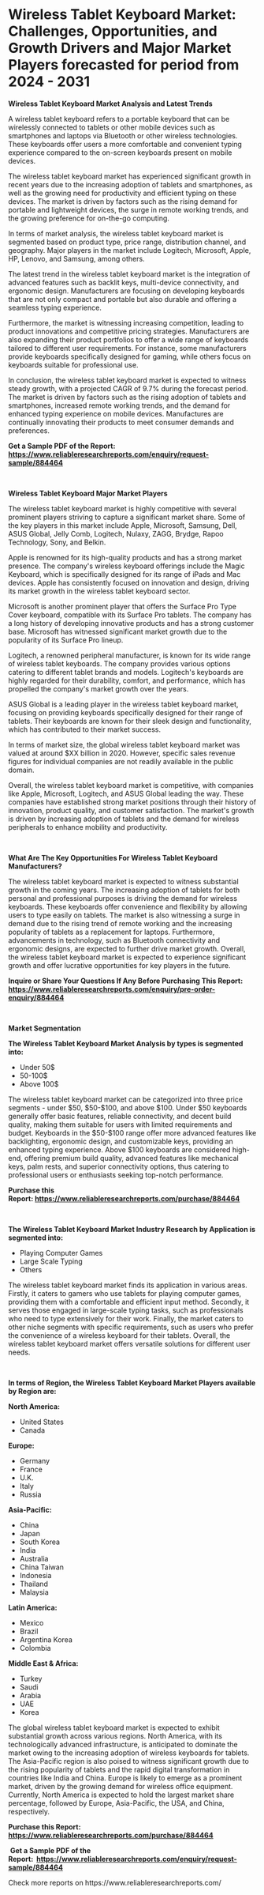 <p><h1>Wireless Tablet Keyboard Market: Challenges, Opportunities, and Growth Drivers and Major Market Players forecasted for period from 2024 - 2031</h1></p><p><strong>Wireless Tablet Keyboard Market Analysis and Latest Trends</strong></p>
<p><p>A wireless tablet keyboard refers to a portable keyboard that can be wirelessly connected to tablets or other mobile devices such as smartphones and laptops via Bluetooth or other wireless technologies. These keyboards offer users a more comfortable and convenient typing experience compared to the on-screen keyboards present on mobile devices.</p><p>The wireless tablet keyboard market has experienced significant growth in recent years due to the increasing adoption of tablets and smartphones, as well as the growing need for productivity and efficient typing on these devices. The market is driven by factors such as the rising demand for portable and lightweight devices, the surge in remote working trends, and the growing preference for on-the-go computing.</p><p>In terms of market analysis, the wireless tablet keyboard market is segmented based on product type, price range, distribution channel, and geography. Major players in the market include Logitech, Microsoft, Apple, HP, Lenovo, and Samsung, among others.</p><p>The latest trend in the wireless tablet keyboard market is the integration of advanced features such as backlit keys, multi-device connectivity, and ergonomic design. Manufacturers are focusing on developing keyboards that are not only compact and portable but also durable and offering a seamless typing experience.</p><p>Furthermore, the market is witnessing increasing competition, leading to product innovations and competitive pricing strategies. Manufacturers are also expanding their product portfolios to offer a wide range of keyboards tailored to different user requirements. For instance, some manufacturers provide keyboards specifically designed for gaming, while others focus on keyboards suitable for professional use.</p><p>In conclusion, the wireless tablet keyboard market is expected to witness steady growth, with a projected CAGR of 9.7% during the forecast period. The market is driven by factors such as the rising adoption of tablets and smartphones, increased remote working trends, and the demand for enhanced typing experience on mobile devices. Manufactures are continually innovating their products to meet consumer demands and preferences.</p></p>
<p><strong>Get a Sample PDF of the Report:&nbsp; <a href="https://www.reliableresearchreports.com/enquiry/request-sample/884464">https://www.reliableresearchreports.com/enquiry/request-sample/884464</a></strong></p>
<p>&nbsp;</p>
<p><strong>Wireless Tablet Keyboard Major Market Players</strong></p>
<p><p>The wireless tablet keyboard market is highly competitive with several prominent players striving to capture a significant market share. Some of the key players in this market include Apple, Microsoft, Samsung, Dell, ASUS Global, Jelly Comb, Logitech, Nulaxy, ZAGG, Brydge, Rapoo Technology, Sony, and Belkin. </p><p>Apple is renowned for its high-quality products and has a strong market presence. The company's wireless keyboard offerings include the Magic Keyboard, which is specifically designed for its range of iPads and Mac devices. Apple has consistently focused on innovation and design, driving its market growth in the wireless tablet keyboard sector.</p><p>Microsoft is another prominent player that offers the Surface Pro Type Cover keyboard, compatible with its Surface Pro tablets. The company has a long history of developing innovative products and has a strong customer base. Microsoft has witnessed significant market growth due to the popularity of its Surface Pro lineup.</p><p>Logitech, a renowned peripheral manufacturer, is known for its wide range of wireless tablet keyboards. The company provides various options catering to different tablet brands and models. Logitech's keyboards are highly regarded for their durability, comfort, and performance, which has propelled the company's market growth over the years.</p><p>ASUS Global is a leading player in the wireless tablet keyboard market, focusing on providing keyboards specifically designed for their range of tablets. Their keyboards are known for their sleek design and functionality, which has contributed to their market success.</p><p>In terms of market size, the global wireless tablet keyboard market was valued at around $XX billion in 2020. However, specific sales revenue figures for individual companies are not readily available in the public domain.</p><p>Overall, the wireless tablet keyboard market is competitive, with companies like Apple, Microsoft, Logitech, and ASUS Global leading the way. These companies have established strong market positions through their history of innovation, product quality, and customer satisfaction. The market's growth is driven by increasing adoption of tablets and the demand for wireless peripherals to enhance mobility and productivity.</p></p>
<p>&nbsp;</p>
<p><strong>What Are The Key Opportunities For Wireless Tablet Keyboard Manufacturers?</strong></p>
<p><p>The wireless tablet keyboard market is expected to witness substantial growth in the coming years. The increasing adoption of tablets for both personal and professional purposes is driving the demand for wireless keyboards. These keyboards offer convenience and flexibility by allowing users to type easily on tablets. The market is also witnessing a surge in demand due to the rising trend of remote working and the increasing popularity of tablets as a replacement for laptops. Furthermore, advancements in technology, such as Bluetooth connectivity and ergonomic designs, are expected to further drive market growth. Overall, the wireless tablet keyboard market is expected to experience significant growth and offer lucrative opportunities for key players in the future.</p></p>
<p><strong>Inquire or Share Your Questions If Any Before Purchasing This Report: <a href="https://www.reliableresearchreports.com/enquiry/pre-order-enquiry/884464">https://www.reliableresearchreports.com/enquiry/pre-order-enquiry/884464</a></strong></p>
<p>&nbsp;</p>
<p><strong>Market Segmentation</strong></p>
<p><strong>The Wireless Tablet Keyboard Market Analysis by types is segmented into:</strong></p>
<p><ul><li>Under 50$</li><li>50-100$</li><li>Above 100$</li></ul></p>
<p><p>The wireless tablet keyboard market can be categorized into three price segments - under $50, $50-$100, and above $100. Under $50 keyboards generally offer basic features, reliable connectivity, and decent build quality, making them suitable for users with limited requirements and budget. Keyboards in the $50-$100 range offer more advanced features like backlighting, ergonomic design, and customizable keys, providing an enhanced typing experience. Above $100 keyboards are considered high-end, offering premium build quality, advanced features like mechanical keys, palm rests, and superior connectivity options, thus catering to professional users or enthusiasts seeking top-notch performance.</p></p>
<p><strong>Purchase this Report:&nbsp;<a href="https://www.reliableresearchreports.com/purchase/884464">https://www.reliableresearchreports.com/purchase/884464</a></strong></p>
<p>&nbsp;</p>
<p><strong>The Wireless Tablet Keyboard Market Industry Research by Application is segmented into:</strong></p>
<p><ul><li>Playing Computer Games</li><li>Large Scale Typing</li><li>Others</li></ul></p>
<p><p>The wireless tablet keyboard market finds its application in various areas. Firstly, it caters to gamers who use tablets for playing computer games, providing them with a comfortable and efficient input method. Secondly, it serves those engaged in large-scale typing tasks, such as professionals who need to type extensively for their work. Finally, the market caters to other niche segments with specific requirements, such as users who prefer the convenience of a wireless keyboard for their tablets. Overall, the wireless tablet keyboard market offers versatile solutions for different user needs.</p></p>
<p>&nbsp;</p>
<p><strong>In terms of Region, the Wireless Tablet Keyboard Market Players available by Region are:</strong></p>
<p>
    <p> <strong> North America: </strong>
        <ul>
            <li>United States</li>
            <li>Canada</li>
        </ul>
        </p> 
    <p> <strong> Europe: </strong>
        <ul>
            <li>Germany</li>
            <li>France</li>
            <li>U.K.</li>
            <li>Italy</li>
            <li>Russia</li>
        </ul>
        </p> 
    <p> <strong> Asia-Pacific: </strong>
        <ul>
            <li>China</li>
            <li>Japan</li>
            <li>South Korea</li>
            <li>India</li>
            <li>Australia</li>
            <li>China Taiwan</li>
            <li>Indonesia</li>
            <li>Thailand</li>
            <li>Malaysia</li>
        </ul>
        </p> 
    <p> <strong> Latin America: </strong>
        <ul>
            <li>Mexico</li>
            <li>Brazil</li>
            <li>Argentina Korea</li>
            <li>Colombia</li>
        </ul>
        </p> 
    <p> <strong> Middle East & Africa: </strong>
        <ul>
            <li>Turkey</li>
            <li>Saudi</li>
            <li>Arabia</li>
            <li>UAE</li>
            <li>Korea</li>
        </ul>
    </p>
    </p>
<p><p>The global wireless tablet keyboard market is expected to exhibit substantial growth across various regions. North America, with its technologically advanced infrastructure, is anticipated to dominate the market owing to the increasing adoption of wireless keyboards for tablets. The Asia-Pacific region is also poised to witness significant growth due to the rising popularity of tablets and the rapid digital transformation in countries like India and China. Europe is likely to emerge as a prominent market, driven by the growing demand for wireless office equipment. Currently, North America is expected to hold the largest market share percentage, followed by Europe, Asia-Pacific, the USA, and China, respectively.</p></p>
<p><strong>Purchase this Report: <a href="https://www.reliableresearchreports.com/purchase/884464">https://www.reliableresearchreports.com/purchase/884464</a></strong></p>
<p>&nbsp;<strong>Get a Sample PDF of the Report:&nbsp;&nbsp;<a href="https://www.reliableresearchreports.com/enquiry/request-sample/884464">https://www.reliableresearchreports.com/enquiry/request-sample/884464</a></strong></p>
<p><strong></strong></p>
<p>Check more reports on https://www.reliableresearchreports.com/</p>